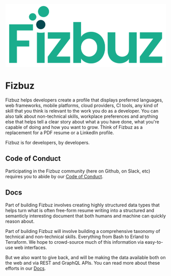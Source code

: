 ![Fizbuz logo](/fizbuz-logo-large.png)

# Fizbuz

Fizbuz helps developers create a profile that displays preferred languages, web frameworks, mobile platforms, cloud providers, CI tools, any kind of skill that you think is relevant to the work you do as a developer. You can also talk about non-technical skills, workplace preferences and anything else that helps tell a clear story about what a you have done, what you're capable of doing and how you want to grow. Think of Fizbuz as a replacement for a PDF resume or a LinkedIn profile.

Fizbuz is for developers, by developers.

## Code of Conduct

Participating in the Fizbuz community (here on Github, on Slack, etc) requires you to abide by our [Code of Conduct](/code-of-coduct.md).

## Docs

Part of building Fizbuz involves creating highly structured data types that helps turn what is often free-form resume writing into a structured and semanticly interesting document that both humans and machine can quickly reason about. 

Part of building Fizbuz will involve building a comprehensive taxonomy of technical and non-technical skills. Everything from Bash to Erland to Terraform. We hope to crowd-source much of this information via easy-to-use web interfaces.

But we also want to give back, and will be making the data available both on the web and via REST and GraphQL APIs. You can read more about these efforts in our [Docs](/docs/).

